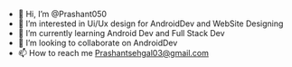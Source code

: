 - 👋 Hi, I’m @Prashant050
- 👀 I’m interested in Ui/Ux design for AndroidDev and WebSite Designing
- 🌱 I’m currently learning Android Dev and Full Stack Dev
- 💞️ I’m looking to collaborate on AndroidDev
- 📫 How to reach me Prashantsehgal03@gmail.com

<!---
Prashant050/Prashant050 is a ✨ special ✨ repository because its `README.md` (this file) appears on your GitHub profile.
You can click the Preview link to take a look at your changes.
--->
